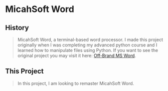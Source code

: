 # MicahSoft Word


## History
> MicahSoft Word, a terminal-based word processor. I made this project originally when I was completing my advanced python course and I learned how to manipulate files using Python. If you want to see the original project you may visit it here: [Off-Brand MS Word](https://replit.com/@MicahGray3/Off-Brand-MS-Word).

## This Project
> In this project, I am looking to remaster MicahSoft Word.